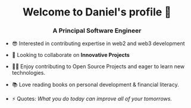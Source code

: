 <h1 align="center">Welcome to Daniel's profile 👋</h1>
<h3 align="center">A Principal Software Engineer</h3>

- 😎 Interested in contributing expertise in web2 and web3 development

- 👯 Looking to collaborate on **Innovative Projects**

- 👨‍💻 Enjoy contributing to Open Source Projects and eager to learn new technologies. 

- 📚 Love reading books on personal development & financial literacy. 

- ⚡ Quotes: *What you do today can improve all of your tomorrows.*

